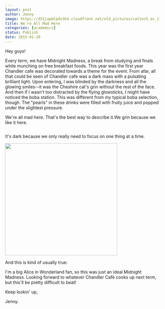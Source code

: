 ```yaml
---
layout: post
author: Jenny
image: https://d31japmlpdv3k4.cloudfront.net/old_pictures/caltech_as_it_happens/6a0105349b8251970b01b7c7259974970b.gif
title: We're All Mad Here
categories: [academics]
status: Publish
date: 2015-01-29
---
```



Hey guys!

Every term, we have Midnight Madness, a break from studying and finals while munching on free breakfast foods. This year was the first year Chandler cafe was decorated towards a theme for the event. From afar, all that could be seen of Chandler cafe was a dark mass with a pulsating brilliant light. Upon entering, l was blinded by the darkness and all the glowing smiles--it was the Cheshire cat's grin without the rest of the face. And then if I wasn't too distracted by the flying glowsticks, I might have noticed the boba station. This was different from my typical boba selection, though. The "pearls" in these drinks were filled with fruity juice and popped under the slightest pressure.

We're all mad here. That's the best way to describe it.We grin because we like it here.

<img alt="" src="https://mrwgifs.com/wp-content/uploads/2013/06/The-Mad-Hatter-Smiles-In-Alice-In-Wonderland-Gif.gif" />

It's dark because we only really need to focus on one thing at a time.

<img alt="" height="365" src="https://media.giphy.com/media/1d1aR5MshLzbO/giphy.gif" width="365" />

And this is kind of usually true:

I'm a big Alice in Wonderland fan, so this was just an ideal Midnight Madness. Looking forward to whatever Chandler Café cooks up next term, but this'll be pretty difficult to beat!

Keep lookin' up,

Jenny.

